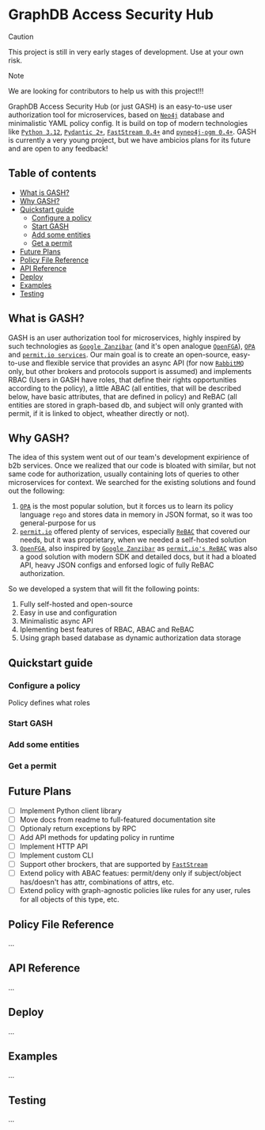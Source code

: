 # GraphDB Access Security Hub

> [!CAUTION]
> This project is still in very early stages of development. Use at your own risk.

> [!NOTE]
> We are looking for contributors to help us with this project!!!


GraphDB Access Security Hub (or just GASH) is an easy-to-use user authorization tool for microservices, based on [`Neo4j`](https://neo4j.com/docs/) database and minimalistic YAML policy config. It is build on top of modern technologies like [`Python 3.12`](https://www.python.org/), [`Pydantic 2+`](https://docs.pydantic.dev/latest/), [`FastStream 0.4+`](https://faststream.airt.ai/latest/) and [`pyneo4j-ogm 0.4+`](https://github.com/groc-prog/pyneo4j-ogm/blob/develop). GASH is currently a very young project, but we have ambicios plans for its future and are open to any feedback!

## Table of contents

- [What is GASH?](#what-is-gash)
- [Why GASH?](#why-gash)
- [Quickstart guide](#quickstart-guide)
    - [Configure a policy](#configure-a-policy)
    - [Start GASH](#start-gash)
    - [Add some entities](#add-some-entities)
    - [Get a permit](#get-a-permit)
- [Future Plans](#future-plans)
- [Policy File Reference](#policy-file-reference)
- [API Reference](#api-reference)
- [Deploy](#deploy)
- [Examples](#examples)
- [Testing](#testing)

## What is GASH?

GASH is an user authorization tool for microservices, highly inspired by such technologies as [`Google Zanzibar`](https://zanzibar.academy/) (and it's open analogue [`OpenFGA`](https://openfga.dev/)), [`OPA`](https://www.openpolicyagent.org/) and [`permit.io services`](https://permit.io/). Our main goal is to create an open-source, easy-to-use and flexible service that provides an async API (for now [`RabbitMQ`](https://www.rabbitmq.com/) only, but other brokers and protocols support is assumed) and implements RBAC (Users in GASH have roles, that define their rights opportunities according to the policy), a little ABAC (all entities, that will be described below, have basic attributes, that are defined in policy) and ReBAC (all entities are stored in graph-based db, and subject will only granted with permit, if it is linked to object, wheather directly or not).

## Why GASH?

The idea of this system went out of our team's development expirience of b2b services. Once we realized that our code is bloated with similar, but not same code for authorization, usually containing lots of queries to other microservices for context. We searched for the existing solutions and found out the following:

1. [`OPA`](https://www.openpolicyagent.org/) is the most popular solution, but it forces us to learn its policy language `rego` and stores data in memory in JSON format, so it was too general-purpose for us
2. [`permit.io`](https://permit.io/) offered plenty of services, especially [`ReBAC`](https://www.permit.io/rebac) that covered our needs, but it was proprietary, when we needed a self-hosted solution
3. [`OpenFGA`](https://openfga.dev/), also inspired by [`Google Zanzibar`](https://zanzibar.academy/) as [`permit.io's ReBAC`](https://www.permit.io/rebac) was also a good solution with modern SDK and detailed docs, but it had a bloated API, heavy JSON configs and enforsed logic of fully ReBAC authorization.

So we developed a system that will fit the following points: 

1. Fully self-hosted and open-source
2. Easy in use and configuration
3. Minimalistic async API
4. Iplementing best features of RBAC, ABAC and ReBAC
5. Using graph based database as dynamic authorization data storage

## Quickstart guide



### Configure a policy

Policy defines what roles

### Start GASH

### Add some entities

### Get a permit

## Future Plans

- [ ] Implement Python client library
- [ ] Move docs from readme to full-featured documentation site
- [ ] Optionaly return exceptions by RPC
- [ ] Add API methods for updating policy in runtime
- [ ] Implement HTTP API
- [ ] Implement custom CLI
- [ ] Support other brockers, that are supported by [`FastStream`](https://faststream.airt.ai/latest/)
- [ ] Extend policy with ABAC featues: permit/deny only if subject/object has/doesn't has attr, combinations of attrs, etc.
- [ ] Extend policy with graph-agnostic policies like rules for any user, rules for all objects of this type, etc.

## Policy File Reference

...

## API Reference

...

## Deploy

...
<!-- We recommend using GASH as  -->

## Examples

...

## Testing

...

